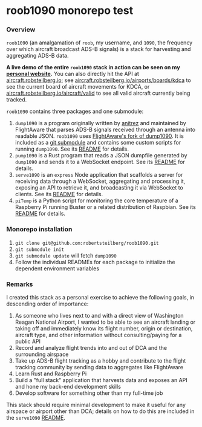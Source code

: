 # roob1090 monorepo test

### Overview

`roob1090` (an amalgamation of `roob`, my username, and `1090`, the frequency over which aircraft broadcast ADS-B signals) is a stack for harvesting and aggregating ADS-B data.

**A live demo of the entire `roob1090` stack in action can be seen on my [personal website](https://www.robsteilberg.io/).** You can also directly hit the API at [aircraft.robsteilberg.io](https://aircraft.robsteilberg.io); see [aircraft.robsteilberg.io/airports/boards/kdca](https://aircraft.robsteilberg.io/airports/boards/kdca) to see the current board of aircraft movements for KDCA, or [aircraft.robsteilberg.io/aircraft/valid](https://aircraft.robsteilberg.io/aircraft/valid) to see all valid aircraft currently being tracked.
 
`roob1090` contains three packages and one submodule:

1. `dump1090` is a program originally written by [anitrez](https://github.com/antirez) and maintained by FlightAware that parses ADS-B signals received through an antenna into readable JSON. `roob1090` uses [FlightAware's fork of dump1090](https://github.com/flightaware/dump1090). It is included as a [git submodule](https://git-scm.com/book/en/v2/Git-Tools-Submodules) and contains some custom scripts for running `dump1090`. See its [README](./packages/dump1090/README.md) for details.
2. `pump1090` is a Rust program that reads a JSON dumpfile generated by `dump1090` and sends it to a WebSocket endpoint. See its [README](./packages/pump1090/README.md) for details.
3. `serve1090` is an `express` Node application that scaffolds a server for receiving data through a WebSocket, aggregating and processing it, exposing an API to retrieve it, and broadcasting it via WebSocket to clients. See its [README](./packages/serve1090/README.md) for details.
4. `piTemp` is a Python script for monitoring the core temperature of a Raspberry Pi running Buster or a related distribution of Raspbian. See its [README](./packages/piTemp/README.md) for details.

### Monorepo installation

1. `git clone git@github.com:robertsteilberg/roob1090.git`
2. `git submodule init`
3. `git submodule update` will fetch `dump1090`
4. Follow the individual READMEs for each package to initialize the dependent environment variables

### Remarks

I created this stack as a personal exercise to achieve the following goals, in descending order of importance:

1. As someone who lives next to and with a direct view of Washington Reagan National Airport, I wanted to be able to see an aircraft landing or taking off and immediately know its flight number, origin or destination, aircraft type, and other information without consulting/paying for a public API
2. Record and analyze flight trends into and out of DCA and the surrounding airspace
3. Take up ADS-B flight tracking as a hobby and contribute to the flight tracking community by sending data to aggregates like FlightAware
4. Learn Rust and Raspberry Pi
5. Build a "full stack" application that harvests data and exposes an API and hone my back-end development skills
6. Develop software for something other than my full-time job

This stack should require minimal development to make it useful for any airspace or airport other than DCA; details on how to do this are included in the `serve1090` [README](./packages/pump1090/README.md).
